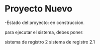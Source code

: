 <h1>Proyecto Nuevo</h1>

-Estado del proyecto: en construccion.

para ejecutar el sistema, debes poner:


sistema de registro 2 
sistema de registro 2.1
